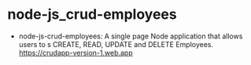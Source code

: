 # node-js_crud-employees
- node-js-crud-employees: A single page Node application that allows users to s CREATE, READ, UPDATE and DELETE Employees.  https://crudapp-version-1.web.app
